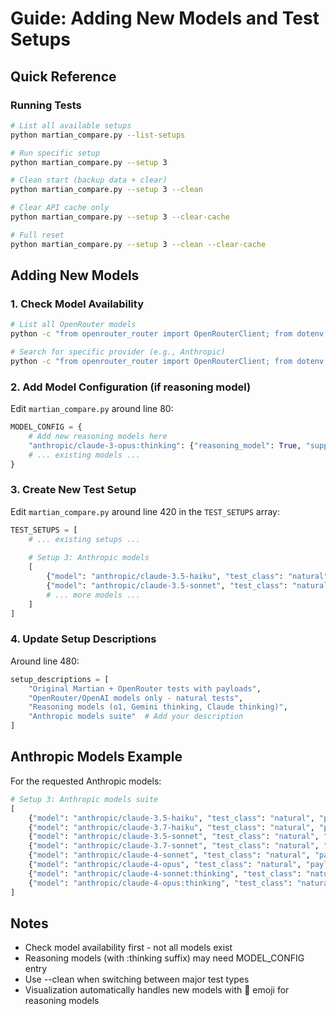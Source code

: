 # Guide: Adding New Models and Test Setups

## Quick Reference

### Running Tests
```bash
# List all available setups
python martian_compare.py --list-setups

# Run specific setup
python martian_compare.py --setup 3

# Clean start (backup data + clear)
python martian_compare.py --setup 3 --clean

# Clear API cache only
python martian_compare.py --setup 3 --clear-cache

# Full reset
python martian_compare.py --setup 3 --clean --clear-cache
```

## Adding New Models

### 1. Check Model Availability
```bash
# List all OpenRouter models
python -c "from openrouter_router import OpenRouterClient; from dotenv import load_dotenv; load_dotenv(); router = OpenRouterClient(); models = router.get_available_models(); print('\n'.join([m['id'] for m in sorted(models, key=lambda x: x['id'])]))"

# Search for specific provider (e.g., Anthropic)
python -c "from openrouter_router import OpenRouterClient; from dotenv import load_dotenv; load_dotenv(); router = OpenRouterClient(); models = router.get_available_models(); anthropic = [m['id'] for m in models if 'anthropic' in m.get('id', '')]; print('\n'.join(sorted(anthropic)))"
```

### 2. Add Model Configuration (if reasoning model)
Edit `martian_compare.py` around line 80:
```python
MODEL_CONFIG = {
    # Add new reasoning models here
    "anthropic/claude-3-opus:thinking": {"reasoning_model": True, "supports_system": True},
    # ... existing models ...
}
```

### 3. Create New Test Setup
Edit `martian_compare.py` around line 420 in the `TEST_SETUPS` array:
```python
TEST_SETUPS = [
    # ... existing setups ...
    
    # Setup 3: Anthropic models
    [
        {"model": "anthropic/claude-3.5-haiku", "test_class": "natural", "payload": None, "provider": "openrouter"},
        {"model": "anthropic/claude-3.5-sonnet", "test_class": "natural", "payload": None, "provider": "openrouter"},
        # ... more models ...
    ]
]
```

### 4. Update Setup Descriptions
Around line 480:
```python
setup_descriptions = [
    "Original Martian + OpenRouter tests with payloads",
    "OpenRouter/OpenAI models only - natural tests",
    "Reasoning models (o1, Gemini thinking, Claude thinking)",
    "Anthropic models suite"  # Add your description
]
```

## Anthropic Models Example

For the requested Anthropic models:
```python
# Setup 3: Anthropic models suite
[
    {"model": "anthropic/claude-3.5-haiku", "test_class": "natural", "payload": None, "provider": "openrouter"},
    {"model": "anthropic/claude-3.7-haiku", "test_class": "natural", "payload": None, "provider": "openrouter"},
    {"model": "anthropic/claude-3.5-sonnet", "test_class": "natural", "payload": None, "provider": "openrouter"},
    {"model": "anthropic/claude-3.7-sonnet", "test_class": "natural", "payload": None, "provider": "openrouter"},
    {"model": "anthropic/claude-4-sonnet", "test_class": "natural", "payload": None, "provider": "openrouter"},
    {"model": "anthropic/claude-4-opus", "test_class": "natural", "payload": None, "provider": "openrouter"},
    {"model": "anthropic/claude-4-sonnet:thinking", "test_class": "natural", "payload": None, "provider": "openrouter"},
    {"model": "anthropic/claude-4-opus:thinking", "test_class": "natural", "payload": None, "provider": "openrouter"},
]
```

## Notes
- Check model availability first - not all models exist
- Reasoning models (with :thinking suffix) may need MODEL_CONFIG entry
- Use --clean when switching between major test types
- Visualization automatically handles new models with 🧠 emoji for reasoning models